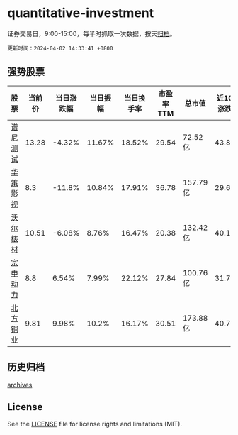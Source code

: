 # quantitative-investment

证券交易日，9:00-15:00，每半时抓取一次数据，按天[归档](archives)。

`更新时间：2024-04-02 14:33:41 +0800`

## 强势股票

|股票|当前价|当日涨跌幅|当日振幅|当日换手率|市盈率TTM|总市值|近10日涨跌幅|
|----|----|----|----|----|----|----|----|
|[谱尼测试](https://xueqiu.com/S/SZ300887)|13.28|-4.32%|11.67%|18.52%|29.54|72.52亿|43.88%|
|[华策影视](https://xueqiu.com/S/SZ300133)|8.3|-11.8%|10.84%|17.91%|36.78|157.79亿|29.69%|
|[沃尔核材](https://xueqiu.com/S/SZ002130)|10.51|-6.08%|8.76%|16.47%|20.38|132.42亿|40.13%|
|[宗申动力](https://xueqiu.com/S/SZ001696)|8.8|6.54%|7.99%|22.12%|27.84|100.76亿|31.74%|
|[北方铜业](https://xueqiu.com/S/SZ000737)|9.81|9.98%|10.2%|16.17%|30.51|173.88亿|40.75%|

## 历史归档

[archives](archives)

## License

See the [LICENSE](LICENSE) file for license rights and limitations (MIT).